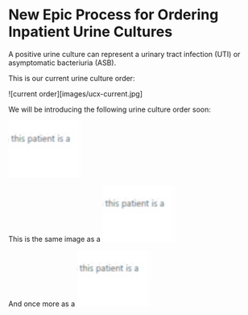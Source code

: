 # New Epic Process for Ordering Inpatient Urine Cultures

A positive urine culture can represent a urinary tract infection (UTI) or asymptomatic bacteriuria (ASB).

This is our current urine culture order:

![current order][images/ucx-current.jpg]

We will be introducing the following urine culture order soon:

![new order](images/ucx-new.jpg)

This is the same image as a ![png](images/ucx-test.png)

And once more as a ![tiff](images/ucx-test2.tiff)
